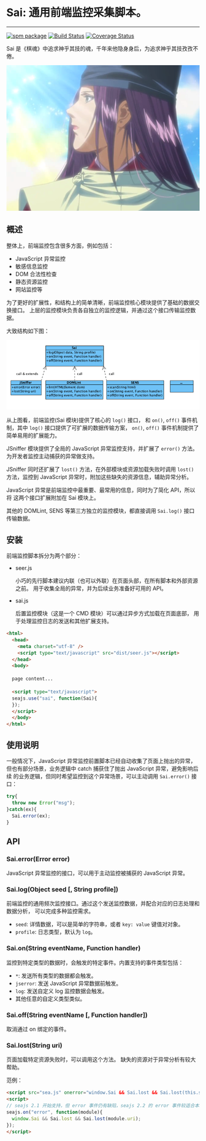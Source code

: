 
# Sai: 通用前端监控采集脚本。

---

[![spm package](http://spmjs.io/badge/sai)](http://spmjs.io/package/sai)
[![Build Status](https://secure.travis-ci.org/saijs/sai.js.png?branch=master)](https://travis-ci.org/saijs/sai.js)
[![Coverage Status](https://coveralls.io/repos/saijs/sai.js/badge.png?branch=master)](https://coveralls.io/r/saijs/sai.js)


Sai 是《棋魂》中追求神乎其技的魂，千年来他隐身身后，为追求神乎其技孜孜不倦。

![sai](resources/sai.png)

## 概述

整体上，前端监控包含很多方面，例如包括：

* JavaScript 异常监控
* 敏感信息监控
* DOM 合法性检查
* 静态资源监控
* 网站监控等

为了更好的扩展性，和结构上的简单清晰，前端监控核心模块提供了基础的数据交换接口。
上层的监控模块负责各自独立的监控逻辑，并通过这个接口传输监控数据。

大致结构如下图：

![前端监控组件结构](resources/code-structure.png)

从上图看，前端监控(Sai 模块)提供了核心的 `log()` 接口，
和 `on()`, `off()` 事件机制，其中 `log()` 接口提供了可扩展的数据传输方案，
`on()`, `off()` 事件机制提供了简单易用的扩展能力。

JSniffer 模块提供了全局的 JavaScript 异常监控支持，并扩展了 `error()` 方法。
为开发者监控主动捕获的异常做支持。

JSniffer 同时还扩展了 `lost()` 方法，在外部模块或资源加载失败时调用 `lost()`
方法，监控到 JavaScript 异常时，附加这些缺失的资源信息，辅助异常分析。

JavaScript 异常是前端监控中最重要、最常用的信息，同时为了简化 API，所以将
这两个接口扩展附加在 Sai 模块上。

其他的 DOMLint, SENS 等第三方独立的监控模块，都直接调用 `Sai.log()` 接口
传输数据。


## 安装

前端监控脚本拆分为两个部分：

* seer.js

    小巧的先行脚本建议内联（也可以外联）在页面头部，在所有脚本和外部资源之前。
    用于收集全局的异常，并为后续业务准备好可用的 API。

* sai.js

    后置监控模块（这是一个 CMD 模块）可以通过异步方式加载在页面底部，
    用于处理监控日志的发送和其他扩展支持。


```html
<html>
  <head>
    <meta charset="utf-8" />
    <script type="text/javascript" src="dist/seer.js"></script>
  </head>
  <body>

  page content...

  <script type="text/javascript">
  seajs.use("sai", function(Sai){
  });
  </script>
  </body>
</html>
```


## 使用说明

一般情况下，JavaScript 异常监控前置脚本已经自动收集了页面上抛出的异常，
但也有部分场景，业务逻辑中 catch 捕获住了抛出 JavaScript 异常，避免影响后续
的业务逻辑，但同时希望监控到这个异常场景，可以主动调用 `Sai.error()` 接口：

```javascript
try{
  throw new Error("msg");
}catch(ex){
  Sai.error(ex);
}
```


## API


### Sai.error(Error error)

JavaScript 异常监控的接口，可以用于主动监控被捕获的 JavaScript 异常。


### Sai.log(Object seed [, String profile])

前端监控的通用频次监控接口。通过这个发送监控数据，并配合对应的日志处理和数据分析，
可以完成多种监控需求。

* `seed`: 详情数据，可以是简单的字符串，或者 `key: value` 键值对对象。
* `profile`: 日志类型，默认为 `log`。


### Sai.on(String eventName, Function handler)

监控到特定类型的数据时，会触发的特定事件。内置支持的事件类型包括：

* `*`: 发送所有类型的数据都会触发。
* `jserror`: 发送 JavaScript 异常数据前触发。
* `log`: 发送自定义 log 监控数据会触发。
* 其他任意的自定义类型类似。


### Sai.off(String eventName [, Function handler])

取消通过 on 绑定的事件。


### Sai.lost(String uri)

页面加载特定资源失败时，可以调用这个方法。
缺失的资源对于异常分析有较大帮助。

范例：

```html
<script src="sea.js" onerror="window.Sai && Sai.lost && Sai.lost(this.src)"></script>
<script>
// seajs 2.1 开始支持，但 error 事件仍有缺陷，seajs 2.2 的 error 事件较适合本场景。
seajs.on("error", function(module){
  window.Sai && Sai.lost && Sai.lost(module.uri);
});
</script>
```
